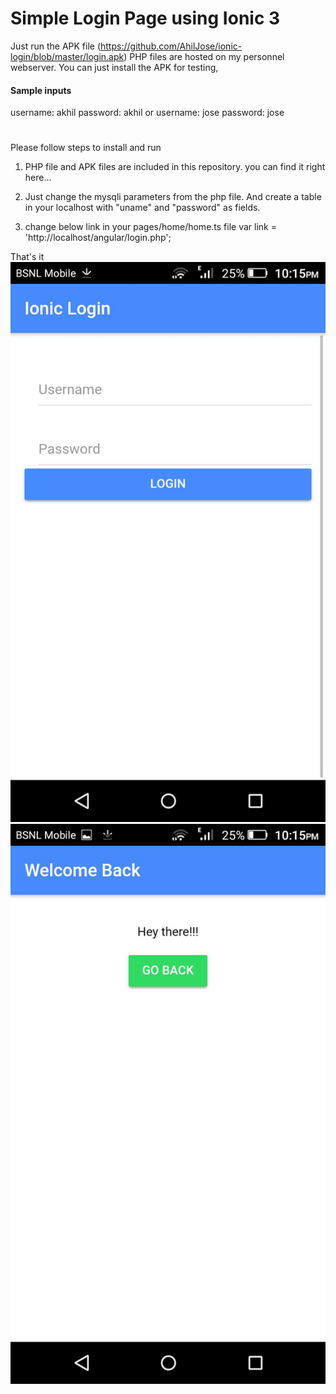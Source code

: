 # Simple Login Page using Ionic 3

Just run the APK file (https://github.com/AhilJose/ionic-login/blob/master/login.apk) PHP files are hosted on my personnel webserver.
You can just install the APK for testing,
#### Sample inputs
username: akhil
password: akhil
      or
username: jose
password: jose
#

Please follow steps to install and run
1) PHP file and APK files are included in this repository. you can find it right here...

2) Just change the mysqli parameters from the php file. And create a table in your localhost with "uname" and "password" as fields.

3) change below link in your pages/home/home.ts file
    var link = 'http://localhost/angular/login.php';
    
That's it
![alt text](https://github.com/AhilJose/ionic-login/blob/master/1.jpeg)
![alt text](https://github.com/AhilJose/ionic-login/blob/master/2.jpeg)
